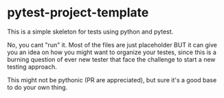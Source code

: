 # pytest-project-template
This is a simple skeleton for tests using python and pytest.

No, you cant "run" it.  Most of the files are just placeholder BUT it can give you an idea on how you might want to organize
your testes, since this is a burning question of ever new tester that face the challenge to start a new testing approach.

This might not be pythonic (PR are appreciated), but sure it's a good base to do your own thing. 
